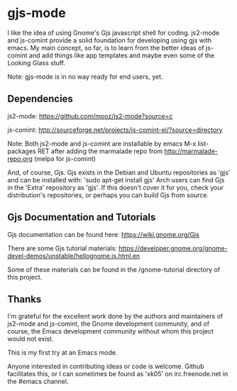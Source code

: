 gjs-mode
========

I like the idea of using Gnome's Gjs javascript shell for
coding. js2-mode and js-comint provide a solid foundation for
developing using gjs with emacs. My main concept, so far, is to learn
from the better ideas of js-comint and add things like app templates
and maybe even some of the Looking Glass stuff.

Note: gjs-mode is in no way ready for end users, yet.

Dependencies
------------

js2-mode:   https://github.com/mooz/js2-mode?source=c
            
js-comint:  http://sourceforge.net/projects/js-comint-el/?source=directory

Note: Both js2-mode and js-comint are installable by emacs M-x
      list-packages RET after adding the marmalade repo from
      http://marmalade-repo.org (melpa for js-comint)

And, of course, Gjs. Gjs exists in the Debian and Ubuntu repositories
as 'gjs' and can be installed with: 'sudo apt-get install gjs' Arch
users can find Gjs in the 'Extra' repository as 'gjs'. If this doesn't
cover it for you, check your distribution's repositories, or perhaps
you can build Gjs from source.

Gjs Documentation and Tutorials
-------------------------------

Gjs documentation can be found here: https://wiki.gnome.org/Gjs

There are some Gjs tutorial materials:
https://developer.gnome.org/gnome-devel-demos/unstable/hellognome.js.html.en

Some of these materials can be found in the /gnome-tutorial directory
of this project.

Thanks
------

I'm grateful for the excellent work done by the authors and
maintainers of js2-mode and js-comint, the Gnome development
community, and of course, the Emacs development community 
without whom this project would not exist.

This is my first try at an Emacs mode. 

Anyone interested in contributing ideas or code is welcome. Github
facilitates this, or I can sometimes be found as 'xk05' on
irc.freenode.net in the #emacs channel.
